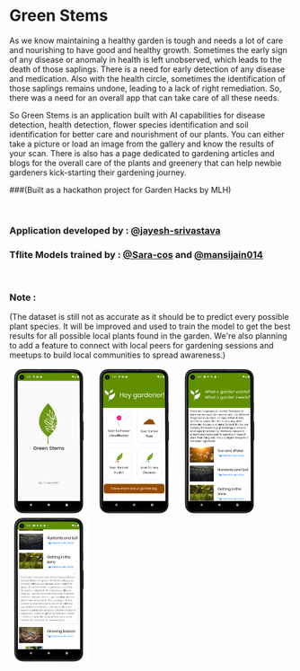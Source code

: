 # Green Stems

As we know maintaining a healthy garden is tough and needs a lot of care and nourishing to have good and healthy growth. Sometimes the early sign of any disease or anomaly in health is left unobserved, which leads to the death of those saplings. There is a need for early detection of any disease and medication. Also with the health circle, sometimes the identification of those saplings remains undone, leading to a lack of right remediation. So, there was a need for an overall app that can take care of all these needs.

So Green Stems is an application built with AI capabilities for disease detection, health detection, flower species identification and soil identification for better care and nourishment of our plants. You can either take a picture or load an image from the gallery and know the results of your scan. There is also has a page dedicated to gardening articles and blogs for the overall care of the plants and greenery that can help newbie gardeners kick-starting their gardening journey.

###(Built as a hackathon project for Garden Hacks by MLH)

<br />

### Application developed by : [@jayesh-srivastava](https://github.com/jayesh-srivastava)
### Tflite Models trained by : [@Sara-cos](https://github.com/Sara-cos) and [@mansijain014](https://github.com/mansijain014) 

<br />

### Note :
(The dataset is still not as accurate as it should be to predict every possible plant species. It will be improved and used to train the model to get the best results for all possible local plants found in the garden.
We're also planning to add a feature to connect with local peers for gardening sessions and meetups to build local communities to spread awareness.)



<img src="https://github.com/jayesh-srivastava/GreenStems/blob/main/Assets/device-2021-07-05-145648_framed.png" width="28%">&ensp; <img src="https://github.com/jayesh-srivastava/GreenStems/blob/main/Assets/device-2021-07-05-145820_framed.png" width="28%">&ensp; <img src="https://github.com/jayesh-srivastava/GreenStems/blob/main/Assets/device-2021-07-06-152639_framed.png" width="28%">&ensp; <img src="https://github.com/jayesh-srivastava/GreenStems/blob/main/Assets/device-2021-07-06-152703_framed.png" width="28%">&ensp;

